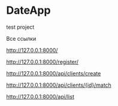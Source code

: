 # DateApp
 test project

 Все ссылки
 
http://127.0.0.1:8000/

http://127.0.0.1:8000/register/

http://127.0.0.1:8000/api/clients/create

http://127.0.0.1:8000/api/clients/{id}/match

http://127.0.0.1:8000/api/list
